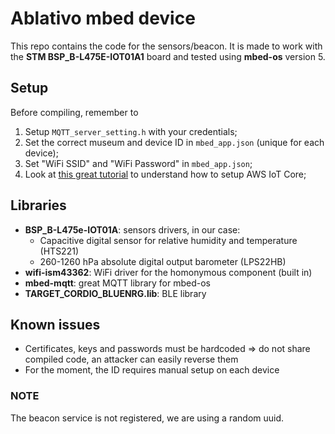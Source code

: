 # Ablativo mbed device

This repo contains the code for the sensors/beacon. It is made to work with the **STM BSP_B-L475E-IOT01A1** board and tested using **mbed-os** version 5.

## Setup
Before compiling, remember to 
1. Setup `MQTT_server_setting.h` with your credentials;
2. Set the correct museum and device ID in `mbed_app.json` (unique for each device);
3. Set "WiFi SSID" and "WiFi Password" in `mbed_app.json`;
4. Look at [this great tutorial](https://os.mbed.com/users/coisme/notebook/aws-iot-from-mbed-os-device/) to understand how to setup AWS IoT Core;


## Libraries
* **BSP_B-L475e-IOT01A**: sensors drivers, in our case:
    - Capacitive digital sensor for relative humidity and temperature (HTS221)
    - 260-1260 hPa absolute digital output barometer (LPS22HB)
* **wifi-ism43362**: WiFi driver for the homonymous component (built in)
* **mbed-mqtt**: great MQTT library for mbed-os
* **TARGET_CORDIO_BLUENRG.lib**: BLE library

## Known issues
* Certificates, keys and passwords must be hardcoded => do not share compiled code, an attacker can easily reverse them
* For the moment, the ID requires manual setup on each device

### NOTE
The beacon service is not registered, we are using a random uuid.